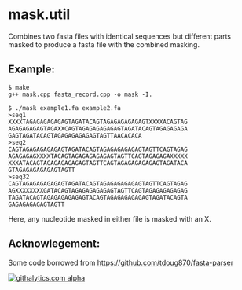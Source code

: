 mask.util
=========

Combines two fasta files with identical sequences but different parts masked
to produce a fasta file with the combined masking. 

Example:
--------
```
$ make
g++ mask.cpp fasta_record.cpp -o mask -I.

$ ./mask example1.fa example2.fa 
>seq1
XXXXTAGAGAGAGAGAGTAGATACAGTAGAGAGAGAGAGTXXXXACAGTAG
AGAGAGAGAGTAGAXXCAGTAGAGAGAGAGAGTAGATACAGTAGAGAGAGA
GAGTAGATACAGTAGAGAGAGAGAGTAGTTAACACACA
>seq2
CAGTAGAGAGAGAGAGTAGATACAGTAGAGAGAGAGAGTAGTTCAGTAGAG
AGAGAGAGXXXXTACAGTAGAGAGAGAGAGTAGTTCAGTAGAGAGAXXXXX
XXXATACAGTAGAGAGAGAGAGTAGTTCAGTAGAGAGAGAGAGTAGATACA
GTAGAGAGAGAGAGTAGTT
>seq32
CAGTAGAGAGAGAGAGTAGATACAGTAGAGAGAGAGAGTAGTTCAGTAGAG
AGXXXXXXXXGATACAGTAGAGAGAGAGAGTAGTTCAGTAGAGAGAGAGAG
TAGATACAGTAGAGAGAGAGAGTACAGTAGAGAGAGAGAGTAGATACAGTA
GAGAGAGAGAGTAGTT
```
Here, any nucleotide masked in either file is masked with an X.


Acknowlegement:
---------------
Some code borrowed from https://github.com/tdoug870/fasta-parser

[![githalytics.com alpha](https://cruel-carlota.pagodabox.com/c9551e7d097e99ee2a9bff56fc9de800 "githalytics.com")](http://githalytics.com/yasirs/mask.util)
